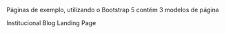 Páginas de exemplo, utilizando o Bootstrap 5 contém 3 modelos de página

Institucional
Blog
Landing Page
